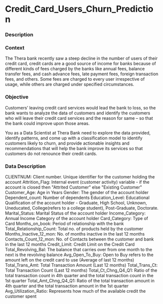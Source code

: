 # Credit_Card_Users_Churn_Prediction


###  Description
### Context
The Thera bank recently saw a steep decline in the number of users of their credit card, credit cards are a good source of income for banks because of different kinds of fees charged by the banks like annual fees, balance transfer fees, and cash advance fees, late payment fees, foreign transaction fees, and others. Some fees are charged to every user irrespective of usage, while others are charged under specified circumstances.

### Objective
Customers’ leaving credit card services would lead the bank to loss, so the bank wants to analyze the data of customers and identify the customers who will leave their credit card services and the reason for same – so that the bank could improve upon those areas.

You as a Data Scientist at Thera Bank need to explore the data provided, identify patterns, and come up with a classification model to identify customers likely to churn, and provide actionable insights and recommendations that will help the bank improve its services so that customers do not renounce their credit cards.

### Data Description
CLIENTNUM: Client number. Unique identifier for the customer holding the account Attrition_Flag: Internal event (customer activity) variable - if the account is closed then "Attrited Customer" else "Existing Customer" Customer_Age: Age in Years Gender: The gender of the account holder Dependent_count: Number of dependents Education_Level: Educational Qualification of the account holder - Graduate, High School, Unknown, Uneducated, College(refers to a college student), Post-Graduate, Doctorate. Marital_Status: Marital Status of the account holder Income_Category: Annual Income Category of the account holder Card_Category: Type of Card Months_on_book: Period of relationship with the bank Total_Relationship_Count: Total no. of products held by the customer Months_Inactive_12_mon: No. of months inactive in the last 12 months Contacts_Count_12_mon: No. of Contacts between the customer and bank in the last 12 months Credit_Limit: Credit Limit on the Credit Card Total_Revolving_Bal: The balance that carries over from one month to the next is the revolving balance Avg_Open_To_Buy: Open to Buy refers to the amount left on the credit card to use (Average of last 12 months) Total_Trans_Amt: Total Transaction Amount (Last 12 months) Total_Trans_Ct: Total Transaction Count (Last 12 months) Total_Ct_Chng_Q4_Q1: Ratio of the total transaction count in 4th quarter and the total transaction count in the 1st quarter Total_Amt_Chng_Q4_Q1: Ratio of the total transaction amount in 4th quarter and the total transaction amount in the 1st quarter Avg_Utilization_Ratio: Represents how much of the available credit the customer spent
